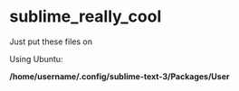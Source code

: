 # sublime_really_cool

Just put these files on 

Using Ubuntu:

**/home/username/.config/sublime-text-3/Packages/User**
